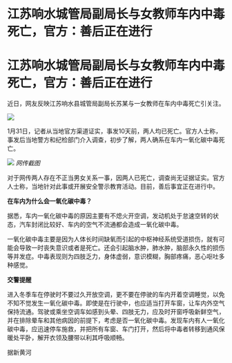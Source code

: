 # 江苏响水城管局副局长与女教师车内中毒死亡，官方：善后正在进行

# 江苏响水城管局副局长与女教师车内中毒死亡，官方：善后正在进行

近日，网友反映江苏响水县城管局副局长苏某与一女教师在车内中毒死亡引关注。

![](https://inews.gtimg.com/om_bt/ODoGHmMB9__VYMmft74mKuF328zVpxCPmqLQrJrAdba7cAA/1000)

1月31日，记者从当地官方渠道证实，事发10天前，两人均已死亡。官方人士称，事发后当地警方和纪检部门介入调查，初步了解，两人确系在车内一氧化碳中毒死亡。

![](https://inews.gtimg.com/om_bt/ORPQy1Mxo4LJxrvPPifjyG1RiveZTRcO07g-i_N4hTFMwAA/1000)
_网传截图_

对于网传两人存在不正当男女关系一事，因两人已死亡，调查尚无证据证实。官方人士称，当地针对此事或开展安全警示教育活动。目前，善后事宜正在进行中。

**在车内为什么会一氧化碳中毒？**

据悉，车内一氧化碳中毒的原因主要有不熄火开空调，发动机处于怠速空转的状态，汽车封闭比较好、车内的空气不流通都会造成一氧化碳中毒。

一氧化碳中毒主要是因为人体长时间缺氧而引起的中枢神经系统受道损伤，就有可能会导致一时丧失意识或者是死亡。还会引起脑水肿，肺水肿，脑部永久性的损伤等并发症。中毒表现则为四肢乏力，身体虚弱，意识模糊，胸部疼痛，恶心呕吐多种感觉。

**交警提醒**

进入冬季车在停驶时不要过久开放空调，更不要在停驶的车内开着空调睡觉，以免不知不觉发生一氧化碳中毒。即使是在行驶中，也应适当打开车窗，让车内外空气保持流通。驾驶或乘坐空调车如感到头晕、四肢无力，应及时开窗呼吸新鲜空气，并在排除晕车和其他病因的前提下，考虑是否一氧化碳中毒。发现车内有人一氧化碳中毒，应迅速停车施救，并把所有车窗、车门打开，然后将中毒者转移到通风保暖处平卧，解开衣领及腰带以利其呼吸顺畅。

据新黄河

